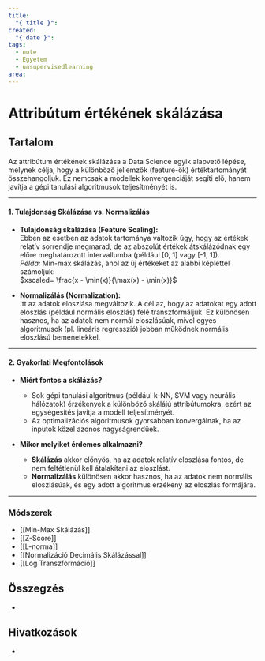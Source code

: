 ```yaml
---
title:
  "{ title }": 
created:
  "{ date }": 
tags:
  - note
  - Egyetem
  - unsupervisedlearning
area:
---
```

# Attribútum értékének skálázása
## Tartalom
Az attribútum értékének skálázása a Data Science egyik alapvető lépése, melynek célja, hogy a különböző jellemzők (feature-ök) értéktartományát összehangoljuk. Ez nemcsak a modellek konvergenciáját segíti elő, hanem javítja a gépi tanulási algoritmusok teljesítményét is.

---
#### 1. Tulajdonság Skálázása vs. Normalizálás

- **Tulajdonság skálázása (Feature Scaling):**  
    Ebben az esetben az adatok tartománya változik úgy, hogy az értékek relatív sorrendje megmarad, de az abszolút értékek átskálázódnak egy előre meghatározott intervallumba (például \[0, 1\] vagy \[-1, 1\]).  
    _Példa:_ Min-max skálázás, ahol az új értékeket az alábbi képlettel számoljuk:  
    $xscaled= \frac{x - \min(x)}{\max(x) - \min(x)}​$
    
- **Normalizálás (Normalization):**  
    Itt az adatok eloszlása megváltozik. A cél az, hogy az adatokat egy adott eloszlás (például normális eloszlás) felé transzformáljuk. Ez különösen hasznos, ha az adatok nem normál eloszlásúak, mivel egyes algoritmusok (pl. lineáris regresszió) jobban működnek normális eloszlású bemenetekkel.
---
#### 2. Gyakorlati Megfontolások

- **Miért fontos a skálázás?**
    
    - Sok gépi tanulási algoritmus (például k-NN, SVM vagy neurális hálózatok) érzékenyek a különböző skálájú attribútumokra, ezért az egységesítés javítja a modell teljesítményét.
    - Az optimalizációs algoritmusok gyorsabban konvergálnak, ha az inputok közel azonos nagyságrendűek.
- **Mikor melyiket érdemes alkalmazni?**
    
    - **Skálázás** akkor előnyös, ha az adatok relatív eloszlása fontos, de nem feltétlenül kell átalakítani az eloszlást.
    - **Normalizálás** különösen akkor hasznos, ha az adatok nem normális eloszlásúak, és egy adott algoritmus érzékeny az eloszlás formájára.
---
### Módszerek
- [[Min-Max Skálázás]]
- [[Z-Score]]
- [[L-norma]]
- [[Normalizáció Decimális Skálázással]]
- [[Log Transzformáció]]
## Összegzés
- 

## Hivatkozások
- 
